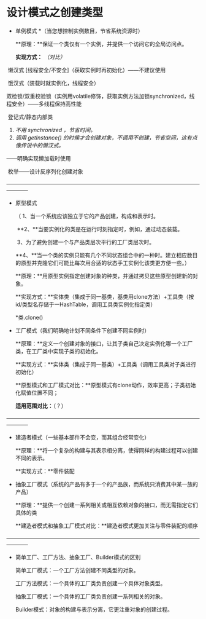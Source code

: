 # 设计模式之创建类型

* 单例模式 *（当您想控制实例数目，节省系统资源时）

  **原理：**保证一个类仅有一个实例，并提供一个访问它的全局访问点。

  **实现方式：**  *（对比）*

​				懒汉式 [线程安全/不安全]（获取实例时再初始化）——不建议使用

​				饿汉式（装载时就实例化，线程安全）

​				双检锁/双重校验锁（实例用volatile修饰，获取实例方法加锁synchronized，线程安全）——多线程保持高性能

​				登记式/静态内部类

1. *不用 synchronized ，节省时间。*
2. *调用 getInstance() 的时候才会创建对象，不调用不创建，节省空间，这有点像传说中的懒汉式。*

——明确实现懒加载时使用

​				枚举——设计反序列化创建对象

————————————————————————————————————————

* 原型模式

  （ 1、当一个系统应该独立于它的产品创建，构成和表示时。

  ​	 **2、**当要实例化的类是在运行时刻指定时，例如，通过动态装载。 

  ​	 3、为了避免创建一个与产品类层次平行的工厂类层次时。 

  ​	 **4、**当一个类的实例只能有几个不同状态组合中的一种时。建立相应数目的原型并克隆它们可能比每次用合适的状态手工实例化该类更方便一些。）

  **原理：**用原型实例指定创建对象的种类，并通过拷贝这些原型创建新的对象。

  **实现方式：**实体类（集成于同一基类，基类用clone方法）+工具类（按id/类型名存储于一HashTable，调用工具类实例化指定类）

  *类.clone()

* 工厂模式（我们明确地计划不同条件下创建不同实例时）

  **原理：**定义一个创建对象的接口，让其子类自己决定实例化哪一个工厂类，在工厂类中实现子类的初始化。

  **实现方式：**实体类（集成于同一基类）+工具类（调用工具类对子类进行初始化）

  **原型模式和工厂模式对比：**原型模式有clone动作，效率更高；子类初始化赋值位置不同；

  **适用范围对比：**（？）

————————————————————————————————————————

* 建造者模式（一些基本部件不会变，而其组合经常变化）

  **原理：**将一个复杂的构建与其表示相分离，使得同样的构建过程可以创建不同的表示。

  **实现方式：**零件装配

* 抽象工厂模式（系统的产品有多于一个的产品族，而系统只消费其中某一族的产品）

  **原理：**提供一个创建一系列相关或相互依赖对象的接口，而无需指定它们具体的类

  **建造者模式和抽象工厂模式对比：**建造者模式更加关注与零件装配的顺序

————————————————————————————————————————

* 简单工厂、工厂方法、抽象工厂、Builder模式的区别

  简单工厂模式：一个工厂方法创建不同类型的对象。

  工厂方法模式：一个具体的工厂类负责创建一个具体对象类型。

  抽象工厂模式：一个具体的工厂类负责创建一系列相关的对象。

  Builder模式：对象的构建与表示分离，它更注重对象的创建过程。